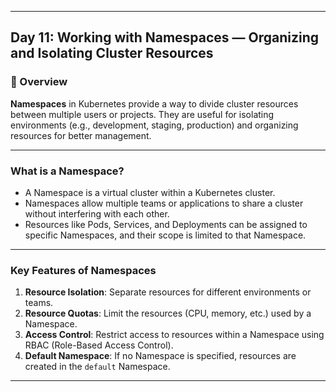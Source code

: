﻿---

## Day 11: Working with Namespaces — Organizing and Isolating Cluster Resources

### 📘 Overview

**Namespaces** in Kubernetes provide a way to divide cluster resources between multiple users or projects. They are useful for isolating environments (e.g., development, staging, production) and organizing resources for better management.

---

### What is a Namespace?

- A Namespace is a virtual cluster within a Kubernetes cluster.
- Namespaces allow multiple teams or applications to share a cluster without interfering with each other.
- Resources like Pods, Services, and Deployments can be assigned to specific Namespaces, and their scope is limited to that Namespace.

---

### Key Features of Namespaces

1. **Resource Isolation**: Separate resources for different environments or teams.
2. **Resource Quotas**: Limit the resources (CPU, memory, etc.) used by a Namespace.
3. **Access Control**: Restrict access to resources within a Namespace using RBAC (Role-Based Access Control).
4. **Default Namespace**: If no Namespace is specified, resources are created in the `default` Namespace.

---
